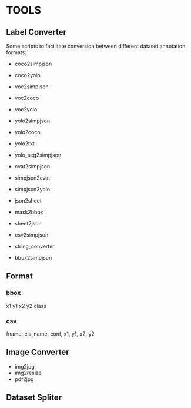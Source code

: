 # TOOLS #

## Label Converter ##
Some scripts to facilitate conversion between different dataset annotation formats:
- coco2simpjson
- coco2yolo

- voc2simpjson
- voc2coco
- voc2yolo

- yolo2simpjson
- yolo2coco
- yolo2txt
- yolo_seg2simpjson

- cvat2simpjson

- simpjson2cvat
- simpjson2yolo

- json2sheet
- mask2bbox
- sheet2json
- csv2simpjson
- string_converter
- bbox2simpjson

## Format ##
### bbox ###
x1 y1 x2 y2 class
### csv ###
fname, cls_name, conf, x1, y1, x2, y2


## Image Converter ##
- img2jpg
- img2resize
- pdf2jpg

## Dataset Spliter ##
